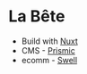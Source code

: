 # La Bête

- Build with [Nuxt](https://nuxtjs.org/)
- CMS - [Prismic](https://prismic.io/)
- ecomm - [Swell](https://www.swell.is/)
  

